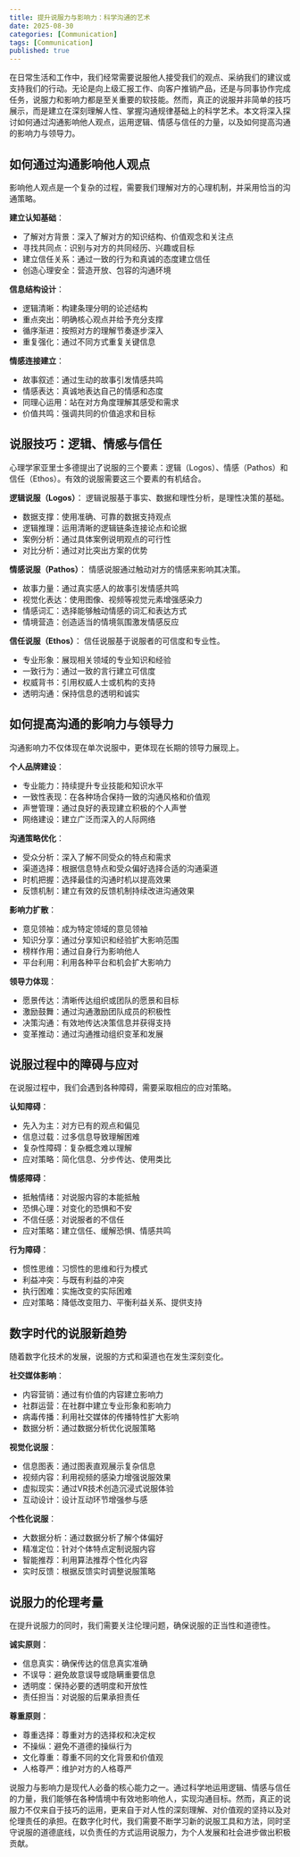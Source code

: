 ```yaml
---
title: 提升说服力与影响力：科学沟通的艺术
date: 2025-08-30
categories: [Communication]
tags: [Communication]
published: true
---
```


在日常生活和工作中，我们经常需要说服他人接受我们的观点、采纳我们的建议或支持我们的行动。无论是向上级汇报工作、向客户推销产品，还是与同事协作完成任务，说服力和影响力都是至关重要的软技能。然而，真正的说服并非简单的技巧展示，而是建立在深刻理解人性、掌握沟通规律基础上的科学艺术。本文将深入探讨如何通过沟通影响他人观点，运用逻辑、情感与信任的力量，以及如何提高沟通的影响力与领导力。

## 如何通过沟通影响他人观点

影响他人观点是一个复杂的过程，需要我们理解对方的心理机制，并采用恰当的沟通策略。

**建立认知基础**：
- 了解对方背景：深入了解对方的知识结构、价值观念和关注点
- 寻找共同点：识别与对方的共同经历、兴趣或目标
- 建立信任关系：通过一致的行为和真诚的态度建立信任
- 创造心理安全：营造开放、包容的沟通环境

**信息结构设计**：
- 逻辑清晰：构建条理分明的论述结构
- 重点突出：明确核心观点并给予充分支撑
- 循序渐进：按照对方的理解节奏逐步深入
- 重复强化：通过不同方式重复关键信息

**情感连接建立**：
- 故事叙述：通过生动的故事引发情感共鸣
- 情感表达：真诚地表达自己的情感和态度
- 同理心运用：站在对方角度理解其感受和需求
- 价值共鸣：强调共同的价值追求和目标

## 说服技巧：逻辑、情感与信任

心理学家亚里士多德提出了说服的三个要素：逻辑（Logos）、情感（Pathos）和信任（Ethos）。有效的说服需要这三个要素的有机结合。

**逻辑说服（Logos）**：
逻辑说服基于事实、数据和理性分析，是理性决策的基础。
- 数据支撑：使用准确、可靠的数据支持观点
- 逻辑推理：运用清晰的逻辑链条连接论点和论据
- 案例分析：通过具体案例说明观点的可行性
- 对比分析：通过对比突出方案的优势

**情感说服（Pathos）**：
情感说服通过触动对方的情感来影响其决策。
- 故事力量：通过真实感人的故事引发情感共鸣
- 视觉化表达：使用图像、视频等视觉元素增强感染力
- 情感词汇：选择能够触动情感的词汇和表达方式
- 情境营造：创造适当的情境氛围激发情感反应

**信任说服（Ethos）**：
信任说服基于说服者的可信度和专业性。
- 专业形象：展现相关领域的专业知识和经验
- 一致行为：通过一致的言行建立可信度
- 权威背书：引用权威人士或机构的支持
- 透明沟通：保持信息的透明和诚实

## 如何提高沟通的影响力与领导力

沟通影响力不仅体现在单次说服中，更体现在长期的领导力展现上。

**个人品牌建设**：
- 专业能力：持续提升专业技能和知识水平
- 一致性表现：在各种场合保持一致的沟通风格和价值观
- 声誉管理：通过良好的表现建立积极的个人声誉
- 网络建设：建立广泛而深入的人际网络

**沟通策略优化**：
- 受众分析：深入了解不同受众的特点和需求
- 渠道选择：根据信息特点和受众偏好选择合适的沟通渠道
- 时机把握：选择最佳的沟通时机以提高效果
- 反馈机制：建立有效的反馈机制持续改进沟通效果

**影响力扩散**：
- 意见领袖：成为特定领域的意见领袖
- 知识分享：通过分享知识和经验扩大影响范围
- 榜样作用：通过自身行为影响他人
- 平台利用：利用各种平台和机会扩大影响力

**领导力体现**：
- 愿景传达：清晰传达组织或团队的愿景和目标
- 激励鼓舞：通过沟通激励团队成员的积极性
- 决策沟通：有效地传达决策信息并获得支持
- 变革推动：通过沟通推动组织变革和发展

## 说服过程中的障碍与应对

在说服过程中，我们会遇到各种障碍，需要采取相应的应对策略。

**认知障碍**：
- 先入为主：对方已有的观点和偏见
- 信息过载：过多信息导致理解困难
- 复杂性障碍：复杂概念难以理解
- 应对策略：简化信息、分步传达、使用类比

**情感障碍**：
- 抵触情绪：对说服内容的本能抵触
- 恐惧心理：对变化的恐惧和不安
- 不信任感：对说服者的不信任
- 应对策略：建立信任、缓解恐惧、情感共鸣

**行为障碍**：
- 惯性思维：习惯性的思维和行为模式
- 利益冲突：与既有利益的冲突
- 执行困难：实施改变的实际困难
- 应对策略：降低改变阻力、平衡利益关系、提供支持

## 数字时代的说服新趋势

随着数字化技术的发展，说服的方式和渠道也在发生深刻变化。

**社交媒体影响**：
- 内容营销：通过有价值的内容建立影响力
- 社群运营：在社群中建立专业形象和影响力
- 病毒传播：利用社交媒体的传播特性扩大影响
- 数据分析：通过数据分析优化说服策略

**视觉化说服**：
- 信息图表：通过图表直观展示复杂信息
- 视频内容：利用视频的感染力增强说服效果
- 虚拟现实：通过VR技术创造沉浸式说服体验
- 互动设计：设计互动环节增强参与感

**个性化说服**：
- 大数据分析：通过数据分析了解个体偏好
- 精准定位：针对个体特点定制说服内容
- 智能推荐：利用算法推荐个性化内容
- 实时反馈：根据反馈实时调整说服策略

## 说服力的伦理考量

在提升说服力的同时，我们需要关注伦理问题，确保说服的正当性和道德性。

**诚实原则**：
- 信息真实：确保传达的信息真实准确
- 不误导：避免故意误导或隐瞒重要信息
- 透明度：保持必要的透明度和开放性
- 责任担当：对说服的后果承担责任

**尊重原则**：
- 尊重选择：尊重对方的选择权和决定权
- 不操纵：避免不道德的操纵行为
- 文化尊重：尊重不同的文化背景和价值观
- 人格尊严：维护对方的人格尊严

说服力与影响力是现代人必备的核心能力之一。通过科学地运用逻辑、情感与信任的力量，我们能够在各种情境中有效地影响他人，实现沟通目标。然而，真正的说服力不仅来自于技巧的运用，更来自于对人性的深刻理解、对价值观的坚持以及对伦理责任的承担。在数字化时代，我们需要不断学习新的说服工具和方法，同时坚守说服的道德底线，以负责任的方式运用说服力，为个人发展和社会进步做出积极贡献。